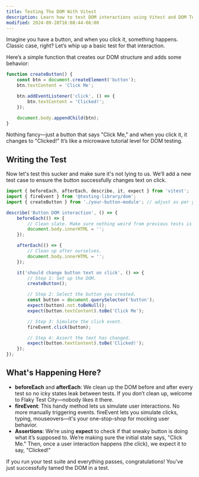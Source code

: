 ```yaml
---
title: Testing The DOM With Vitest
description: Learn how to test DOM interactions using Vitest and DOM Testing Library.
modified: 2024-09-28T16:08:44-06:00
---
```


Imagine you have a button, and when you click it, something happens. Classic case, right? Let’s whip up a basic test for that interaction.

Here’s a simple function that creates our DOM structure and adds some behavior:

```javascript
function createButton() {
	const btn = document.createElement('button');
	btn.textContent = 'Click Me';

	btn.addEventListener('click', () => {
		btn.textContent = 'Clicked!';
	});

	document.body.appendChild(btn);
}
```

Nothing fancy—just a button that says "Click Me," and when you click it, it changes to "Clicked!" It’s like a microwave tutorial level for DOM testing.

## Writing the Test

Now let's test this sucker and make sure it's not lying to us. We’ll add a new test case to ensure the button successfully changes text on click.

```javascript
import { beforeEach, afterEach, describe, it, expect } from 'vitest';
import { fireEvent } from '@testing-library/dom';
import { createButton } from './your-button-module'; // adjust as per your file structure

describe('Button DOM interaction', () => {
	beforeEach(() => {
		// Clean slate. Make sure nothing weird from previous tests is hanging around.
		document.body.innerHTML = '';
	});

	afterEach(() => {
		// Clean up after ourselves.
		document.body.innerHTML = '';
	});

	it('should change button text on click', () => {
		// Step 1: Set up the DOM.
		createButton();

		// Step 2: Select the button you created.
		const button = document.querySelector('button');
		expect(button).not.toBeNull();
		expect(button.textContent).toBe('Click Me');

		// Step 3: Simulate the click event.
		fireEvent.click(button);

		// Step 4: Assert the text has changed.
		expect(button.textContent).toBe('Clicked!');
	});
});
```

## What's Happening Here?

- **beforeEach** and **afterEach**: We clean up the DOM before and after every test so no icky states leak between tests. If you don’t clean up, welcome to Flaky Test City—nobody likes it there.
- **fireEvent**: This handy method lets us simulate user interactions. No more manually triggering events. fireEvent lets you simulate clicks, typing, mouseovers—it's your one-stop-shop for mocking user behavior.
- **Assertions**: We’re using **expect** to check if that sneaky button is doing what it’s supposed to. We’re making sure the initial state says, "Click Me." Then, once a user interaction happens (the click), we expect it to say, "Clicked!"

If you run your test suite and everything passes, congratulations! You’ve just successfully tamed the DOM in a test.
